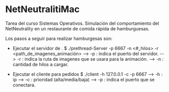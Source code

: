 # NetNeutralitiMac
Tarea del curso Sistemas Operativos. Simulación del comportamiento del NetNeutrality en un restaurante de comida rápida de hamburguesas.

Los pasos a seguir para realizar hamburgesas son:
 - Ejecutar el servidor de <hilos>.
   $ ./prethread-Server -p 6667 -n <#_hilos> -r <path_de_imagenes_animación>
   --> -p : indica el puerto del servidor.
   --> -r : indica la ruta de imagenes que se usara para la animación.
   --> -n : cantidad de hilos a cargar.

 - Ejecutar el cliente para pedidos
   $ ./client -h 127.0.0.1 -c <prioridad> -p 6667
   --> -h : ip
   --> -c : prioridad (alta/media/baja)
   --> -p : indica el puerto que se conectara.
